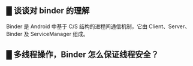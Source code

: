 ## █ 谈谈对 binder 的理解

Binder 是 Android 中基于 C/S 结构的进程间通信机制，它由 Client、Server、Binder 及 ServiceManager 组成。



## █ 多线程操作，Binder 怎么保证线程安全？